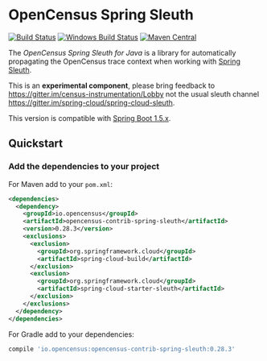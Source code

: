 # OpenCensus Spring Sleuth
[![Build Status][travis-image]][travis-url]
[![Windows Build Status][appveyor-image]][appveyor-url]
[![Maven Central][maven-image]][maven-url]

The *OpenCensus Spring Sleuth for Java* is a library for automatically
propagating the OpenCensus trace context when working with [Spring Sleuth][spring-sleuth-url].

This is an __experimental component__, please bring feedback to
https://gitter.im/census-instrumentation/Lobby not the usual
sleuth channel https://gitter.im/spring-cloud/spring-cloud-sleuth.

This version is compatible with [Spring Boot 1.5.x][spring-boot-1.5-url].

## Quickstart

### Add the dependencies to your project

For Maven add to your `pom.xml`:
```xml
<dependencies>
  <dependency>
    <groupId>io.opencensus</groupId>
    <artifactId>opencensus-contrib-spring-sleuth</artifactId>
    <version>0.28.3</version>
    <exclusions>
      <exclusion>
	    <groupId>org.springframework.cloud</groupId>
	    <artifactId>spring-cloud-build</artifactId>
	  </exclusion>
	  <exclusion>
	    <groupId>org.springframework.cloud</groupId>
	    <artifactId>spring-cloud-starter-sleuth</artifactId>
   	  </exclusion>
    </exclusions>
  </dependency>
</dependencies>
```

For Gradle add to your dependencies:
```groovy
compile 'io.opencensus:opencensus-contrib-spring-sleuth:0.28.3'
```

[travis-image]: https://travis-ci.org/census-instrumentation/opencensus-java.svg?branch=master
[travis-url]: https://travis-ci.org/census-instrumentation/opencensus-java
[appveyor-image]: https://ci.appveyor.com/api/projects/status/hxthmpkxar4jq4be/branch/master?svg=true
[appveyor-url]: https://ci.appveyor.com/project/opencensusjavateam/opencensus-java/branch/master
[maven-image]: https://maven-badges.herokuapp.com/maven-central/io.opencensus/opencensus-contrib-spring-sleuth/badge.svg
[maven-url]: https://maven-badges.herokuapp.com/maven-central/io.opencensus/opencensus-contrib-spring-sleuth
[spring-boot-1.5-url]: https://github.com/spring-projects/spring-boot/tree/1.5.x
[spring-sleuth-url]: https://github.com/spring-cloud/spring-cloud-sleuth
